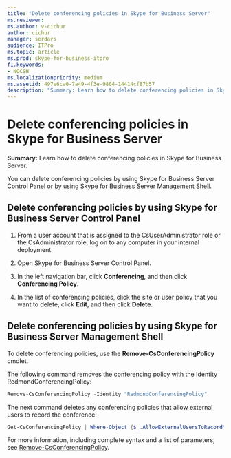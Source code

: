 ```yaml
---
title: "Delete conferencing policies in Skype for Business Server"
ms.reviewer: 
ms.author: v-cichur
author: cichur
manager: serdars
audience: ITPro
ms.topic: article
ms.prod: skype-for-business-itpro
f1.keywords:
- NOCSH
ms.localizationpriority: medium
ms.assetid: 497e6ca0-7a49-4f3e-9804-14414cf87b57
description: "Summary: Learn how to delete conferencing policies in Skype for Business Server."
---
```


# Delete conferencing policies in Skype for Business Server
 
**Summary:** Learn how to delete conferencing policies in Skype for Business Server.
  
You can delete conferencing policies by using Skype for Business Server Control Panel or by using Skype for Business Server Management Shell.
  
## Delete conferencing policies by using Skype for Business Server Control Panel

1. From a user account that is assigned to the CsUserAdministrator role or the CsAdministrator role, log on to any computer in your internal deployment.
    
2.  Open Skype for Business Server Control Panel.
    
3. In the left navigation bar, click **Conferencing**, and then click **Conferencing Policy**.
    
4. In the list of conferencing policies, click the site or user policy that you want to delete, click **Edit**, and then click **Delete**.
    
## Delete conferencing policies by using Skype for Business Server Management Shell

To delete conferencing policies, use the **Remove-CsConferencingPolicy** cmdlet.
  
The following command removes the conferencing policy with the Identity RedmondConferencingPolicy:
  
```PowerShell
Remove-CsConferencingPolicy -Identity "RedmondConferencingPolicy"
```

The next command deletes any conferencing policies that allow external users to record the conference:
  
```PowerShell
Get-CsConferencingPolicy | Where-Object {$_.AllowExternalUsersToRecordMeetings -eq $True} | Remove-CsConferencingPolicy
```

For more information, including complete syntax and a list of parameters, see [Remove-CsConferencingPolicy](/powershell/module/skype/remove-csconferencingpolicy?view=skype-ps).
